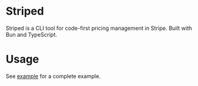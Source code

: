 # Striped

Striped is a CLI tool for code-first pricing management in Stripe. Built with Bun and TypeScript.

# Usage

See [example](./example) for a complete example.  
